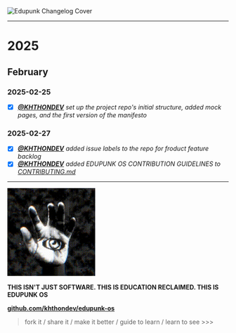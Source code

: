 <img src="../../assets/doc-images/edupunk-os-changelog@2x.png" srcset="../../assets/doc-images/edupunk-os-changelog@1x.png 1x, ../../assets/doc-images/edupunk-os-changelog@2x.png 2x" alt="Edupunk Changelog Cover">

---

# 2025

## February

### 2025-02-25

- [x] _**[@KHTHONDEV](https://github.com/khthondev)** set up the project repo's initial structure, added mock pages, and the first version of the manifesto_

### 2025-02-27

- [x] _**[@KHTHONDEV](https://github.com/khthondev)** added issue labels to the repo for froduct feature backlog_
- [x] _**[@KHTHONDEV](https://github.com/khthondev)** added EDUPUNK OS CONTRIBUTION GUIDELINES to [CONTRIBUTING.md](CONTRIBUTING.md)_

---

<img src="../../assets/doc-images/edupunk-os-hand-eye-logo.gif" width="200px">

**THIS ISN'T JUST SOFTWARE. THIS IS EDUCATION RECLAIMED. THIS IS EDUPUNK OS**

**[github.com/khthondev/edupunk-os](https://github.com/khthondev/edupunk-os)**

> fork it / share it / make it better / guide to learn / learn to see >>>